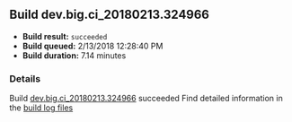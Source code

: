 ## Build dev.big.ci_20180213.324966
- **Build result:** `succeeded`
- **Build queued:** 2/13/2018 12:28:40 PM
- **Build duration:** 7.14 minutes
### Details
Build [dev.big.ci_20180213.324966](https://winappstudio.visualstudio.com/web/build.aspx?pcguid=a4ef43be-68ce-4195-a619-079b4d9834c2&builduri=vstfs%3a%2f%2f%2fBuild%2fBuild%2f24966) succeeded
Find detailed information in the [build log files](https://uwpctdiags.blob.core.windows.net/buildlogs/dev.big.ci_20180213.324966_logs.zip)
